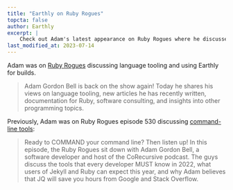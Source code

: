 ```yaml
---
title: "Earthly on Ruby Rogues"
topcta: false
author: Earthly
excerpt: |
    Check out Adam's latest appearance on Ruby Rogues where he discusses language tooling, shares insights into programming topics, and talks about using Earthly for builds. If you're interested in command-line tools and want to save time, don't miss his previous episode where he shares must-know tools for developers in 2022.
last_modified_at: 2023-07-14
---
```

Adam was on [Ruby Rogues](https://topenddevs.com/podcasts/ruby-rogues/episodes/programming-language-tooling-with-adam-gordon-bell-ruby-561) discussing language tooling and using Earthly for builds.

> Adam Gordon Bell is back on the show again!  Today he shares his views on language tooling, new articles he has recently written, documentation for Ruby, software consulting, and insights into other programming topics.

Previously, Adam was on Ruby Rogues episode 530 discussing [command-line tools](https://topenddevs.com/podcasts/ruby-rogues/episodes/commanding-your-command-line-with-adam-gordon-bell-ruby-530):

> Ready to COMMAND your command line? Then listen up! In this episode, the Ruby Rogues sit down with Adam Gordon Bell, a software developer and host of the CoRecursive podcast. The guys discuss the tools that every developer MUST know in 2022, what users of Jekyll and Ruby can expect this year, and why Adam believes that JQ will save you hours from Google and Stack Overflow.
